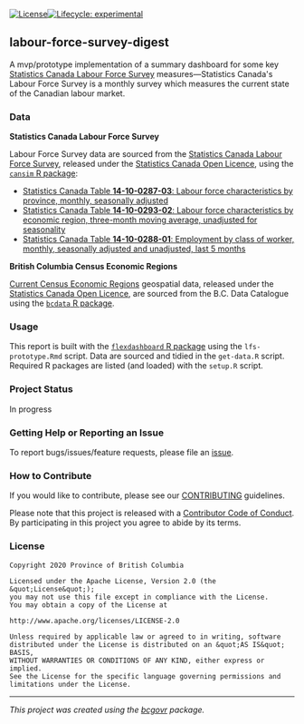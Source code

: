 [![License](https://img.shields.io/badge/License-Apache%202.0-blue.svg)](https://opensource.org/licenses/Apache-2.0)[![Lifecycle: experimental](https://img.shields.io/badge/lifecycle-experimental-orange.svg)](https://www.tidyverse.org/lifecycle/#maturing)


## labour-force-survey-digest

A mvp/prototype implementation of a summary dashboard for some key [Statistics Canada Labour Force Survey](https://www.statcan.gc.ca/eng/survey/household/3701) measures&mdash;Statistics Canada's Labour Force Survey is a monthly survey which measures the current state of the Canadian labour market. 


### Data

**Statistics Canada Labour Force Survey**

Labour Force Survey data are sourced from the [Statistics Canada Labour Force Survey](https://www.statcan.gc.ca/eng/survey/household/3701), released under the [Statistics Canada Open Licence](https://www.statcan.gc.ca/eng/reference/licence), using the [`cansim` R package](https://mountainmath.github.io/cansim/index.html):
  
 - [Statistics Canada Table **14-10-0287-03**: Labour force characteristics by province, monthly, seasonally adjusted](https://www150.statcan.gc.ca/t1/tbl1/en/tv.action?pid=1410028703)
 - [Statistics Canada Table **14-10-0293-02**: Labour force characteristics by economic region, three-month moving average, unadjusted for seasonality](https://www150.statcan.gc.ca/t1/tbl1/en/tv.action?pid=1410029302)
 - [Statistics Canada Table **14-10-0288-01**: Employment by class of worker, monthly, seasonally adjusted and unadjusted, last 5 months](https://www150.statcan.gc.ca/t1/tbl1/en/tv.action?pid=1410028801) 
 
 <!--
 - [Statistics Canada Table **14-10-0127-01**: Reason for not looking for work, monthly, unadjusted for seasonality](https://www150.statcan.gc.ca/t1/tbl1/en/tv.action?pid=1410012701&pickMembers%5B0%5D=1.11&pickMembers%5B1%5D=3.1&pickMembers%5B2%5D=4.1) 
 -->
 
**British Columbia Census Economic Regions**

[Current Census Economic Regions](https://catalogue.data.gov.bc.ca/dataset/1aebc451-a41c-496f-8b18-6f414cde93b7) geospatial data, released under the [Statistics Canada Open Licence](https://www.statcan.gc.ca/eng/reference/licence), are sourced from the B.C. Data Catalogue using the [`bcdata` R package](https://bcgov.github.io/bcdata/).



### Usage

This report is built with the [`flexdashboard` R package](https://rmarkdown.rstudio.com/flexdashboard/) using the `lfs-prototype.Rmd` script. Data are sourced and tidied in the `get-data.R` script. Required R packages are listed (and loaded) with the `setup.R` script.


### Project Status
In progress

### Getting Help or Reporting an Issue

To report bugs/issues/feature requests, please file an [issue](https://github.com/bcgov/labour-force-survey-digest/issues/).

### How to Contribute

If you would like to contribute, please see our [CONTRIBUTING](CONTRIBUTING.md) guidelines.

Please note that this project is released with a [Contributor Code of Conduct](CODE_OF_CONDUCT.md). By participating in this project you agree to abide by its terms.

### License

```
Copyright 2020 Province of British Columbia

Licensed under the Apache License, Version 2.0 (the &quot;License&quot;);
you may not use this file except in compliance with the License.
You may obtain a copy of the License at

http://www.apache.org/licenses/LICENSE-2.0

Unless required by applicable law or agreed to in writing, software distributed under the License is distributed on an &quot;AS IS&quot; BASIS,
WITHOUT WARRANTIES OR CONDITIONS OF ANY KIND, either express or implied.
See the License for the specific language governing permissions and limitations under the License.
```
---
*This project was created using the [bcgovr](https://github.com/bcgov/bcgovr) package.* 
